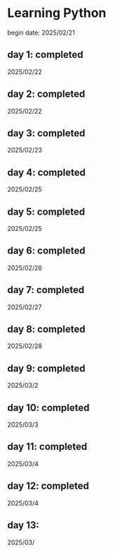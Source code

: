# Learning Python
begin date: 2025/02/21
## day 1: completed
2025/02/22
## day 2: completed
2025/02/22
## day 3: completed
2025/02/23
## day 4: completed
2025/02/25
## day 5: completed
2025/02/25
## day 6: completed
2025/02/26
## day 7: completed
2025/02/27
## day 8: completed
2025/02/28
## day 9: completed
2025/03/2
## day 10: completed
2025/03/3
## day 11: completed
2025/03/4
## day 12: completed
2025/03/4
## day 13: 
2025/03/
